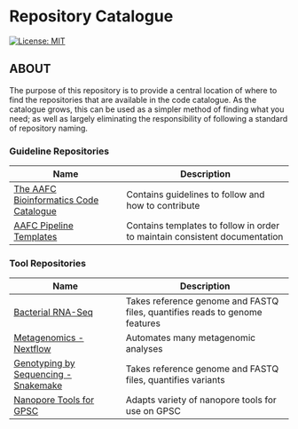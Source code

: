 # Repository Catalogue

[![License: MIT](https://img.shields.io/badge/License-MIT-yellow.svg)](https://opensource.org/licenses/MIT)

## ABOUT

The purpose of this repository is to provide a central location of where to find the repositories that are available in the code catalogue. As the catalogue grows, this can be used as a simpler method of finding what you need; as well as largely eliminating the responsibility of following a standard of repository naming.

### Guideline Repositories
| **Name** | **Description** |
| -------- | --------------- |
| [The AAFC Bioinformatics Code Catalogue](https://github.com/AAFC-Bioinformatics/ABCC_RCBA_Guide) | Contains guidelines to follow and how to contribute |
| [AAFC Pipeline Templates](https://github.com/AAFC-Bioinformatics/ABCC_RCBA_Pipeline_Template) | Contains templates to follow in order to maintain consistent documentation |

### Tool Repositories
| **Name** | **Description** |
| -------- | --------------- |
| [Bacterial RNA-Seq](https://github.com/AAFC-Bioinformatics/bacterial_rnaseq) | Takes reference genome and FASTQ files, quantifies reads to genome features | 
| [Metagenomics - Nextflow](https://github.com/AAFC-Bioinformatics/metagenomic_nf) | Automates many metagenomic analyses |
| [Genotyping by Sequencing - Snakemake](https://github.com/AAFC-Bioinformatics/gbs_snakemake) | Takes reference genome and FASTQ files, quantifies variants |
| [Nanopore Tools for GPSC](https://github.com/AAFC-Bioinformatics/nanopore_tools) | Adapts variety of nanopore tools for use on GPSC |